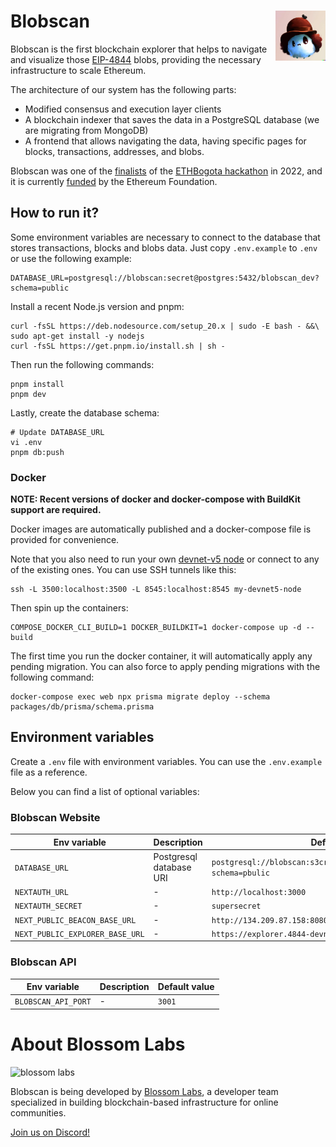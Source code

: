 # Blobscan <a href="#"><img align="right" src=".github/assets/blobi.jpeg" height="80px" /></a>

Blobscan is the first blockchain explorer that helps to navigate and visualize those [EIP-4844](https://www.eip4844.com) blobs, providing the necessary infrastructure to scale Ethereum.

The architecture of our system has the following parts:

- Modified consensus and execution layer clients
- A blockchain indexer that saves the data in a PostgreSQL database (we are migrating from MongoDB)
- A frontend that allows navigating the data, having specific pages for blocks, transactions, addresses, and blobs.

Blobscan was one of the [finalists](https://twitter.com/ETHGlobal/status/1579249265557192704) of the [ETHBogota hackathon](https://bogota.ethglobal.com/) in 2022,
and it is currently [funded](https://blog.ethereum.org/2023/02/14/layer-2-grants-roundup#-data-visualization) by the Ethereum Foundation.

## How to run it?

Some environment variables are necessary to connect to the database that stores transactions, blocks and blobs data. Just copy `.env.example` to `.env` or use the following example:

```
DATABASE_URL=postgresql://blobscan:secret@postgres:5432/blobscan_dev?schema=public
```

Install a recent Node.js version and pnpm:

```
curl -fsSL https://deb.nodesource.com/setup_20.x | sudo -E bash - &&\
sudo apt-get install -y nodejs
curl -fsSL https://get.pnpm.io/install.sh | sh -
```

Then run the following commands:

```
pnpm install
pnpm dev
```

Lastly, create the database schema:

```
# Update DATABASE_URL
vi .env
pnpm db:push
```

### Docker

**NOTE: Recent versions of docker and docker-compose with BuildKit support are required.**

Docker images are automatically published and a docker-compose file is provided for convenience.

Note that you also need to run your own [devnet-v5 node](https://github.com/Blobscan/devnet-v5) or connect to any of the existing ones.
You can use SSH tunnels like this:

```
ssh -L 3500:localhost:3500 -L 8545:localhost:8545 my-devnet5-node
```

Then spin up the containers:

```
COMPOSE_DOCKER_CLI_BUILD=1 DOCKER_BUILDKIT=1 docker-compose up -d --build
```

The first time you run the docker container, it will automatically apply any pending migration.
You can also force to apply pending migrations with the following command:

```
docker-compose exec web npx prisma migrate deploy --schema packages/db/prisma/schema.prisma
```

## Environment variables

Create a `.env` file with environment variables. You can use the `.env.example` file as a reference.

Below you can find a list of optional variables:

### Blobscan Website

| Env variable                    | Description                                                                                     | Default value                                                            |
| -----------------------         | ----------------------------------------------------------------------------------------------- | -----------------------                                                  |
| `DATABASE_URL`                  | Postgresql database URI                                                                         | `postgresql://blobscan:s3cr3t@localhost:5432/blobscan_dev?schema=pbulic` |
| `NEXTAUTH_URL`                  | -                                                                                               | `http://localhost:3000`                                                  |
| `NEXTAUTH_SECRET`               | -                                                                                               | `supersecret`                                                            |
| `NEXT_PUBLIC_BEACON_BASE_URL`   | -                                                                                               | `http://134.209.87.158:8080/`                                            |
| `NEXT_PUBLIC_EXPLORER_BASE_URL` | -                                                                                               | `https://explorer.4844-devnet-5.etpandaops.io/`                          |

### Blobscan API

| Env variable                    | Description                                                                                     | Default value                                                            |
| -----------------------         | ----------------------------------------------------------------------------------------------- | -----------------------                                                  |
| `BLOBSCAN_API_PORT`             | -                                                                                               | `3001`                                                                   |

# About Blossom Labs

![blossom labs](https://blossom.software/img/logo.svg)

Blobscan is being developed by [Blossom Labs](https://blossom.software/), a developer team specialized in building blockchain-based infrastructure for online communities.

[Join us on Discord!](https://discordapp.com/invite/fmqrqhkjHY/)

